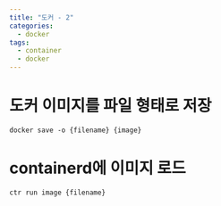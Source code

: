 ```yaml
---
title: "도커 - 2"
categories: 
  - docker
tags:
  - container
  - docker
---
```

# 도커 이미지를 파일 형태로 저장
```
docker save -o {filename} {image}
```

# containerd에 이미지 로드
```
ctr run image {filename}
```

# 